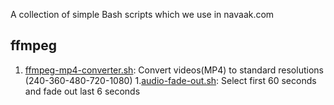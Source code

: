 A collection of simple Bash scripts which we use in navaak.com

## ffmpeg

1. [ffmpeg-mp4-converter.sh](ffmpeg-mp4-converter.sh): Convert videos(MP4) to standard resolutions (240-360-480-720-1080)
1.[audio-fade-out.sh](audio-fade-out.sh): Select first 60 seconds and fade out last 6 seconds

